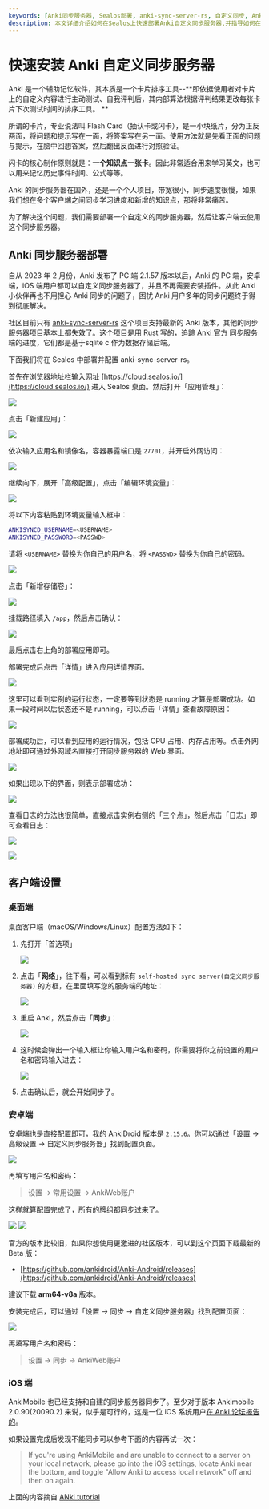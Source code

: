 ```yaml
---
keywords: [Anki同步服务器, Sealos部署, anki-sync-server-rs, 自定义同步, Anki客户端配置]
description: 本文详细介绍如何在Sealos上快速部署Anki自定义同步服务器,并指导如何在桌面端、安卓端和iOS端配置客户端,解决Anki同步速度慢的问题。
---
```


# 快速安装 Anki 自定义同步服务器

Anki 是一个辅助记忆软件，其本质是一个卡片排序工具--**即依据使用者对卡片上的自定义内容进行主动测试、自我评判后，其内部算法根据评判结果更改每张卡片下次测试时间的排序工具。
**

所谓的卡片，专业说法叫 Flash Card（抽认卡或闪卡），是一小块纸片，分为正反两面，将问题和提示写在一面，将答案写在另一面。使用方法就是先看正面的问题与提示，在脑中回想答案，然后翻出反面进行对照验证。

闪卡的核心制作原则就是：**一个知识点一张卡**。因此非常适合用来学习英文，也可以用来记忆历史事件时间、公式等等。

Anki 的同步服务器在国外，还是一个个人项目，带宽很小，同步速度很慢，如果我们想在多个客户端之间同步学习进度和新增的知识点，那将非常痛苦。

为了解决这个问题，我们需要部署一个自定义的同步服务器，然后让客户端去使用这个同步服务器。

## Anki 同步服务器部署

自从 2023 年 2 月份，Anki 发布了 PC 端 2.1.57 版本以后，Anki 的 PC 端，安卓端，iOS 端用户都可以自定义同步服务器了，并且不再需要安装插件。从此
Anki 小伙伴再也不用担心 Anki 同步的问题了，困扰 Anki 用户多年的同步问题终于得到彻底解决。

社区目前只有 [anki-sync-server-rs](https://github.com/ankicommunity/anki-sync-server-rs) 这个项目支持最新的 Anki
版本，其他的同步服务器项目基本上都失效了。这个项目是用 Rust 写的，追踪 [Anki 官方](https://github.com/ankitects/anki)
同步服务端的进度，它们都是基于sqlite c 作为数据存储后端。

下面我们将在 Sealos 中部署并配置 anki-sync-server-rs。

首先在浏览器地址栏输入网址 [https://cloud.sealos.io/](https://cloud.sealos.io/) 进入 Sealos 桌面。然后打开「应用管理」：

![](../images/2023-06-26-11-54-EIVahX.jpg)

点击「新建应用」：

![](../images/2023-06-26-11-55-NDkuEg.jpg)

依次输入应用名和镜像名，容器暴露端口是 `27701`，并开启外网访问：

![](../images/2023-06-26-11-59-FxJE12.png)

继续向下，展开「高级配置」，点击「编辑环境变量」：

![](../images/2023-06-26-12-01-DKect7.png)

将以下内容粘贴到环境变量输入框中：

```bash
ANKISYNCD_USERNAME=<USERNAME>
ANKISYNCD_PASSWORD=<PASSWD>
```

请将 `<USERNAME>` 替换为你自己的用户名，将 `<PASSWD>` 替换为你自己的密码。

![](../images/2023-06-26-12-05-CWczxm.png)

点击「新增存储卷」：

![](../images/2023-06-26-12-06-lvv6ms.png)

挂载路径填入 `/app`，然后点击确认：

![](../images/2023-06-26-12-07-s8W7iu.png)

最后点击右上角的部署应用即可。

部署完成后点击「详情」进入应用详情界面。

![](../images/2023-06-26-12-09-RslDGj.png)

这里可以看到实例的运行状态，一定要等到状态是 running 才算是部署成功。如果一段时间以后状态还不是 running，可以点击「详情」查看故障原因：

![](../images/2023-06-26-13-09-Vs9ccy.png)

部署成功后，可以看到应用的运行情况，包括 CPU 占用、内存占用等。点击外网地址即可通过外网域名直接打开同步服务器的 Web 界面。

![](../images/2023-06-26-13-09-YFHPYc.png)

如果出现以下的界面，则表示部署成功：

![](../images/2023-06-26-13-09-FwsbfW.png)

查看日志的方法也很简单，直接点击实例右侧的「三个点」，然后点击「日志」即可查看日志：

![](../images/2023-06-26-13-09-hdHfxP.png)

![](../images/2023-06-26-13-09-nwrxrv.png)

## 客户端设置

### 桌面端

桌面客户端（macOS/Windows/Linux）配置方法如下：

1. 先打开「首选项」

   ![](../images/2023-06-26-12-24-QHYKZt.png)

2. 点击「**网络**」，往下看，可以看到标有 `self-hosted sync server(自定义同步服务器)` 的方框，在里面填写您的服务端的地址：

   ![](../images/2023-06-26-12-26-HYOaBJ.png)

3. 重启 Anki，然后点击「**同步**」：

   ![](../images/2023-06-26-12-28-ccnUOj.png)

4. 这时候会弹出一个输入框让你输入用户名和密码，你需要将你之前设置的用户名和密码输入进去：

   ![](../images/2023-06-26-12-29-z5E9gi.png)

5. 点击确认后，就会开始同步了。

### 安卓端

安卓端也是直接配置即可，我的 AnkiDroid 版本是 `2.15.6`。你可以通过「设置 -> 高级设置 -> 自定义同步服务器」找到配置页面。

![](../images/2022-04-10-14-31-vrNHJU.png)

再填写用户名和密码：

> 设置 -> 常用设置 -> AnkiWeb账户

这样就算配置完成了，所有的牌组都同步过来了。

![](../images/2022-04-10-14-32-ADfk8T.png)
![](../images/2022-04-10-14-32-1iudM0.png)

官方的版本比较旧，如果你想使用更激进的社区版本，可以到这个页面下载最新的 Beta 版：

+ [https://github.com/ankidroid/Anki-Android/releases](https://github.com/ankidroid/Anki-Android/releases)

建议下载 **arm64-v8a** 版本。

安装完成后，可以通过「设置 -> 同步 -> 自定义同步服务器」找到配置页面：

![](../images/2023-06-26-12-39-1jsF0t.jpeg)

再填写用户名和密码：

> 设置 -> 同步 -> AnkiWeb账户

### iOS 端

AnkiMobile 也已经支持和自建的同步服务器同步了。至少对于版本 Ankimobile 2.0.90(20090.2) 来说，似乎是可行的，这是一位 iOS
系统用户[在 Anki 论坛报告的](https://forums.ankiweb.net/t/ankimobile-self-sync-server-failure-the-one-bundled-in-version-2-1-60-qt6/27862)。

如果设置完成后发现不能同步可以参考下面的内容再试一次：

> If you're using AnkiMobile and are unable to connect to a server on your local network, please go into the iOS
> settings, locate Anki near the bottom, and toggle "Allow Anki to access local network"  off and then on again.

上面的内容摘自 [ANki tutorial](https://docs.ankiweb.net/sync-server.html#client-setup)